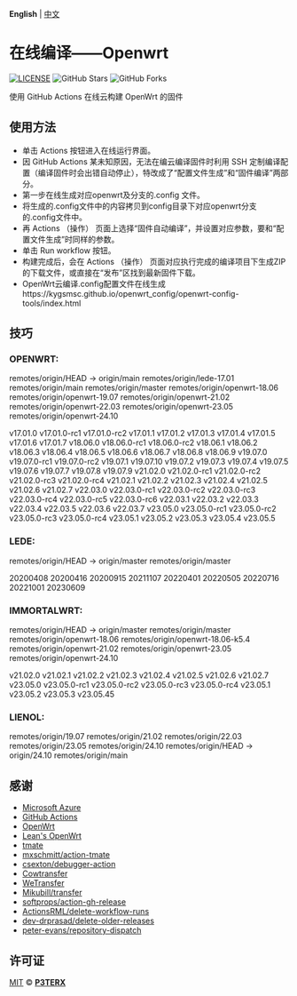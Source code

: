**English** | [中文](https://p3terx.com/archives/build-openwrt-with-github-actions.html)

# 在线编译——Openwrt

[![LICENSE](https://img.shields.io/github/license/mashape/apistatus.svg?style=flat-square&label=LICENSE)](https://github.com/P3TERX/Actions-OpenWrt/blob/master/LICENSE)
![GitHub Stars](https://img.shields.io/github/stars/P3TERX/Actions-OpenWrt.svg?style=flat-square&label=Stars&logo=github)
![GitHub Forks](https://img.shields.io/github/forks/P3TERX/Actions-OpenWrt.svg?style=flat-square&label=Forks&logo=github)

使用 GitHub Actions 在线云构建 OpenWrt 的固件 

## 使用方法

- 单击 Actions 按钮进入在线运行界面。
- 因 GitHub Actions 某未知原因，无法在编云编译固件时利用 SSH 定制编译配置（编译固件时会出错自动停止），特改成了“配置文件生成”和“固件编译”两部分。
- 第一步在线生成对应openwrt及分支的.config 文件。
- 将生成的.config文件中的内容拷贝到config目录下对应openwrt分支的.config文件中。
- 再 Actions （操作） 页面上选择“固件自动编译”，并设置对应参数，要和“配置文件生成”时同样的参数。
- 单击 Run workflow 按钮。
- 构建完成后，会在 Actions （操作） 页面对应执行完成的编译项目下生成ZIP的下载文件，或直接在“发布”区找到最新固件下载。
- OpenWrt云编译.config配置文件在线生成https://kygsmsc.github.io/openwrt_config/openwrt-config-tools/index.html
## 技巧 
### OPENWRT:
remotes/origin/HEAD -> origin/main
remotes/origin/lede-17.01
remotes/origin/main
remotes/origin/master
remotes/origin/openwrt-18.06
remotes/origin/openwrt-19.07
remotes/origin/openwrt-21.02
remotes/origin/openwrt-22.03
remotes/origin/openwrt-23.05
remotes/origin/openwrt-24.10

v17.01.0   v17.01.0-rc1   v17.01.0-rc2   v17.01.1       v17.01.2       v17.01.3   v17.01.4       v17.01.5       v17.01.6   v17.01.7
v18.06.0   v18.06.0-rc1   v18.06.0-rc2   v18.06.1       v18.06.2       v18.06.3   v18.06.4       v18.06.5       v18.06.6   v18.06.7
v18.06.8   v18.06.9       v19.07.0       v19.07.0-rc1   v19.07.0-rc2   v19.07.1   v19.07.10      v19.07.2       v19.07.3   v19.07.4
v19.07.5   v19.07.6       v19.07.7       v19.07.8       v19.07.9       v21.02.0   v21.02.0-rc1   v21.02.0-rc2   v21.02.0-rc3
v21.02.0-rc4   v21.02.1   v21.02.2       v21.02.3       v21.02.4       v21.02.5   v21.02.6       v21.02.7       v22.03.0
v22.03.0-rc1   v22.03.0-rc2   v22.03.0-rc3   v22.03.0-rc4   v22.03.0-rc5   v22.03.0-rc6   v22.03.1   v22.03.2   v22.03.3   v22.03.4
v22.03.5       v22.03.6       v22.03.7       v23.05.0       v23.05.0-rc1   v23.05.0-rc2   v23.05.0-rc3          v23.05.0-rc4
v23.05.1       v23.05.2       v23.05.3       v23.05.4       v23.05.5

### LEDE:
remotes/origin/HEAD -> origin/master
remotes/origin/master

20200408     20200416     20200915     20211107     20220401     20220505     20220716     20221001     20230609

### IMMORTALWRT:
remotes/origin/HEAD -> origin/master
remotes/origin/master
remotes/origin/openwrt-18.06
remotes/origin/openwrt-18.06-k5.4
remotes/origin/openwrt-21.02
remotes/origin/openwrt-23.05
remotes/origin/openwrt-24.10

v21.02.0       v21.02.1       v21.02.2       v21.02.3   v21.02.4   v21.02.5   v21.02.6   v21.02.7   v23.05.0   v23.05.0-rc1
v23.05.0-rc2   v23.05.0-rc3   v23.05.0-rc4   v23.05.1   v23.05.2   v23.05.3   v23.05.45

### LIENOL:
remotes/origin/19.07
remotes/origin/21.02
remotes/origin/22.03
remotes/origin/23.05
remotes/origin/24.10
remotes/origin/HEAD -> origin/24.10
remotes/origin/main

## 感谢

- [Microsoft Azure](https://azure.microsoft.com)
- [GitHub Actions](https://github.com/features/actions)
- [OpenWrt](https://github.com/openwrt/openwrt)
- [Lean's OpenWrt](https://github.com/coolsnowwolf/lede)
- [tmate](https://github.com/tmate-io/tmate)
- [mxschmitt/action-tmate](https://github.com/mxschmitt/action-tmate)
- [csexton/debugger-action](https://github.com/csexton/debugger-action)
- [Cowtransfer](https://cowtransfer.com)
- [WeTransfer](https://wetransfer.com/)
- [Mikubill/transfer](https://github.com/Mikubill/transfer)
- [softprops/action-gh-release](https://github.com/softprops/action-gh-release)
- [ActionsRML/delete-workflow-runs](https://github.com/ActionsRML/delete-workflow-runs)
- [dev-drprasad/delete-older-releases](https://github.com/dev-drprasad/delete-older-releases)
- [peter-evans/repository-dispatch](https://github.com/peter-evans/repository-dispatch)

## 许可证 

[MIT](https://github.com/P3TERX/Actions-OpenWrt/blob/main/LICENSE) © [**P3TERX**](https://p3terx.com)
